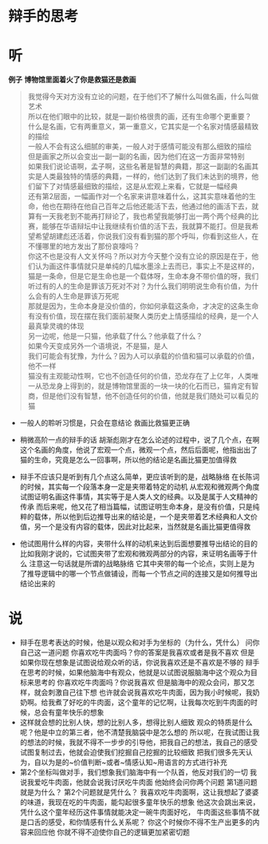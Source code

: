 # 辩手的思考

# 听
**例子**
**博物馆里面着火了你是救猫还是救画**
> 我觉得今天对方没有立论的问题，在于他们不了解什么叫做名画，什么叫做艺术  
> 所以在他们眼中的比较，就是一副价格很贵的画，还有生命哪个更重要？  
> 什么是名画，它有两重意义，第一重意义，它其实是一个名家对情感最精致的描绘  
> 一般人不会有这么细腻的审美，一般人对于感情可能没有那么细致的描绘  
> 但是画家之所以会变出一副一副的名画，因为他们在这一方面非常特别  
> 如果我们说论语啊，孟子啊，这些名著是智慧的典籍，那这一副副的名画其实是人类最独特的情感的典籍，一样的，他们达到了我们未达到的境界，他们留下了对情感最细致的描绘，这是从宏观上来看，它就是一幅经典  
> 还有第2层面，一幅画作对一个名家来讲意味着什么，这其实意味着他的生命，他也在期待在他自己百年之后他还能活下去，他通过他的画活下去，就算有一天我老到不能再打辩论了，我也希望我能够打出一两个两个经典的比赛，能够在华语辩坛中让我继续有价值的活下去，我就算不能打。但是我希望希望胡建彪还活着，你说我们没有看到猫的那个呼叫，你看到这些人，在不懂哪里的地方发出了那份哀嚎吗？  
> 你这不也是没有人文关怀吗？所以对方今天整个没有立论的原因是在于，他们认为画这件事情就只是单纯的几幅水墨涂上去而已，事实上不是这样的，猫是一条命，但是它是生命也是一个载体呀，生命本身不带价值的呀，我们听过有的人的生命是罪该万死对不对？为什么我们明明说生命有价值，为什么会有的人生命是罪该万死呢  
> 那就是因为，生命本身是没价值的，你如何承载这条命，才决定的这条生命有没有价值，现在摆在我们面前凝聚人类历史上情感描绘的经典，是一个人最真挚灵魂的体现  
> 另一边呢，他是一只猫，他承载了什么？他承载了什么？  
> 如果今天变成另外一个语境说，不是猫，是人  
> 我们可能会有犹豫，为什么？因为人可以承载的价值和猫可以承载的价值，他不一样  
> 猫没有主观能动性啊，它也不创造任何的价值，恐龙存在了上亿年，人类唯一从恐龙身上得到的，就是博物馆里面的一块一块的化石而已，猫肯定有智商，但是他们没有智慧，他不创造任何的价值，他就是我们随处可以看见的猫  

* 一般人的聆听习惯是，只会在意结论
救画比救猫更正确
* 稍微高阶一点的辩手的话
胡渐彪刚才在怎么论述的过程中，说了几个点，在啊这个名画的角度，他说了宏观一个点，微观一个点，然后后面呢，他指出出了猫的生命，究竟是怎么一回事啊，所以他的结论是名画比猫更加值得救
* 辩手不应该只是听到有几个点这么简单，更应该听到的是，战略脉络
在长陈词的时候，其实每一个段落本身一定是夹带着特定的动机
从宏观和微观两个角度试图证明名画这件事情，其实等于是人类人文的经典。以及是属于人文精神的传承
而后来呢，他又花了相当篇幅，试图证明生命本身，是没有价值，只是纯粹的载体，所以他到后边推导出来的结论是，一个是夹带着艺术经典和人文价值，另一个是没有内容的载体，因此对比起来，当然就是名画比猫更值得救

* 他试图用什么样的内容，夹带什么样的动机来达到后面想要推导出结论的目的
比如我刚才说的，它试图夹带了宏观和微观两部分的内容，来证明名画等于什么
注意这一句话就是所谓的战略脉络
它其中夹带的每一个论点，实则上是为了推导逻辑中的哪一个节点做铺设，而每一个节点之间的连接又是如何推导出结论出来的

# 说
* 辩手在思考表达的时候，他是以观众和对手为坐标的（为什么，凭什么）
问你自己这一道问题
你喜欢吃牛肉面吗？你的答案是我喜欢或者是我不喜欢
但是如果你现在想象是试图说给观众听的话，你说我喜欢还是不喜欢是不够的
辩手在思考的时候，如果他脑海中有观众，他就是以试图说服脑海中这个观众为目标来思考的
你喜欢吃牛肉面吗？你说我喜欢
但是脑海中的观众会问，那又怎样，就会刺激自己往下想
也许就会说我喜欢吃牛肉面，因为我小时候呢，我奶奶啊。给我煮了好吃的牛肉面，这个童年的记忆啊，让我每次吃到牛肉面的时候，总会有童年快乐的想象
* 这样就会想的比别人快，想的比别人多，想得比别人细致
观众的特质是什么呢？他是中立的第三者，他不清楚我脑袋中是怎么想的
所以呢，在我试图让我的想法的时候，我就不得不一步步的引导他，把我自己的想法，我自己的感受试图复制过去，他就会迫使我们挖掘自己挖掘的比较细致
把我们很多先天认为，自以为是的~价值判断~或者~情感认知~用语言的方式进行补充
* 第2个坐标叫做对手，我们想象我们脑海中有一个队首，他反对我们的一切
我说我爱吃牛肉面，他就会说我讨厌吃牛肉面
他始终会问你两个问题
第1道问题就是为什么？
第2个问题就是凭什么？
我喜欢吃牛肉面啊，这让我想起了婆婆的味道，我现在吃的牛肉面，能勾起很多童年快乐的想象
他这次会跳出来说，凭什么这个童年经历这件事情就能决定一碗牛肉面好吃，
牛肉面这些事情不就是口舌的感受，和你情感有什么关系呢？
你这个时候你不得不生产出更多的内容来回应他
你就不得不迫使你自己的逻辑更加紧密切题

